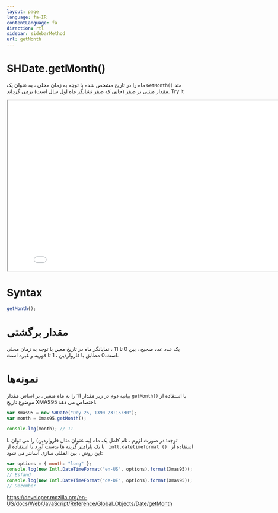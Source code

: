```yaml
---
layout: page
language: fa-IR
contentLanguage: fa
direction: rtl
sidebar: sidebarMethod
url: getMonth
---
```


# SHDate.getMonth()

متد <code dir="ltr">GetMonth()</code> ماه را در تاریخ مشخص شده با توجه به زمان محلی ، به عنوان یک مقدار مبتنی بر صفر (جایی که صفر نشانگر ماه اول سال است) برمی گرداند.
Try it

<iframe style="width: 830px; height: 460px;" src="/SHDateTime-js/examples/live.html?function=getMonth" title="MDN Web Docs Interactive Example" loading="lazy"></iframe>
<br/>

# Syntax

```js
getMonth();
```

# مقدار برگشتی

یک عدد عدد صحیح ، بین 0 تا 11 ، نمایانگر ماه در تاریخ معین با توجه به زمان محلی است.0 مطابق با فارواردین ، 1 تا فوریه و غیره است.

# نمونه‌ها

با استفاده از <code dir="ltr">getMonth()</code>
بیانیه دوم در زیر مقدار 11 را به ماه متغیر ، بر اساس مقدار موضوع تاریخ XMAS95 اختصاص می دهد.

```js
var Xmas95 = new SHDate("Dey 25, 1390 23:15:30");
var month = Xmas95.getMonth();

console.log(month); // 11
```

توجه: در صورت لزوم ، نام کامل یک ماه (به عنوان مثال فارواردین) را می توان با استفاده از <code dir = "ltr"> intl.datetimeformat () </code> با یک پارامتر گزینه ها بدست آورد.با استفاده از این روش ، بین المللی سازی آسانتر می شود:

```js
var options = { month: "long" };
console.log(new Intl.DateTimeFormat("en-US", options).format(Xmas95));
// Esfand
console.log(new Intl.DateTimeFormat("de-DE", options).format(Xmas95));
// Dezember
```

https://developer.mozilla.org/en-US/docs/Web/JavaScript/Reference/Global_Objects/Date/getMonth
